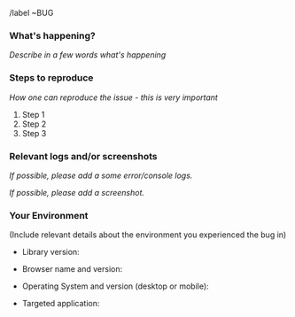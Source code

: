 /label ~BUG

### What's happening?

*Describe in a few words what's happening*

### Steps to reproduce

*How one can reproduce the issue - this is very important*

1. Step 1
2. Step 2
3. Step 3

### Relevant logs and/or screenshots

*If possible, please add a some error/console logs.*

*If possible, please add a screenshot.*

### Your Environment

(Include relevant details about the environment you experienced the bug in)

* Library version:

* Browser name and version:

* Operating System and version (desktop or mobile):

* Targeted application:



